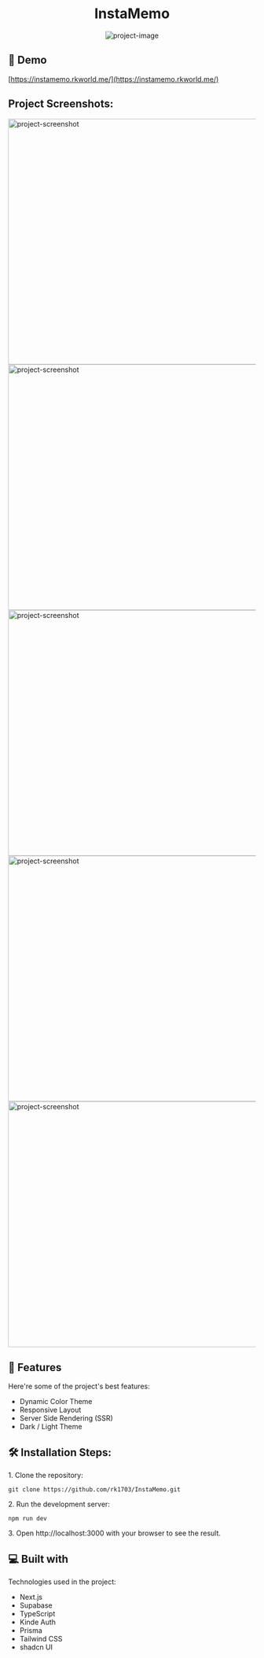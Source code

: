 <h1 align="center" id="title">InstaMemo</h1>

<p align="center"><img src="https://socialify.git.ci/rk1703/InstaMemo/image?description=1&amp;forks=1&amp;language=1&amp;name=1&amp;owner=1&amp;pattern=Solid&amp;stargazers=1&amp;theme=Light" alt="project-image"></p>

<h2>🚀 Demo</h2>

[https://instamemo.rkworld.me/](https://instamemo.rkworld.me/)

<h2>Project Screenshots:</h2>

<img src="https://i.postimg.cc/7LDWr4W4/main-dark.png" alt="project-screenshot" width="2000" height="500/">

<img src="https://i.postimg.cc/nLkwHWyD/main-light.png" alt="project-screenshot" width="2000" height="500/">

<img src="https://i.postimg.cc/9MQgzp2N/de-light.png" alt="project-screenshot" width="2000" height="500/">

<img src="https://i.postimg.cc/hvJC1tfL/add-light.png" alt="project-screenshot" width="2000" height="500/">

<img src="https://i.postimg.cc/HsyZJjGH/df-light.png" alt="project-screenshot" width="2000" height="500/">

  
  
<h2>🧐 Features</h2>

Here're some of the project's best features:

*   Dynamic Color Theme
*   Responsive Layout
*   Server Side Rendering (SSR)
*   Dark / Light Theme

<h2>🛠️ Installation Steps:</h2>

<p>1. Clone the repository:</p>

``
git clone https://github.com/rk1703/InstaMemo.git
``

<p>2. Run the development server:</p>

``
npm run dev
``

<p>3. Open http://localhost:3000 with your browser to see the result.</p>

  
  
<h2>💻 Built with</h2>

Technologies used in the project:

*   Next.js
*   Supabase
*   TypeScript
*   Kinde Auth
*   Prisma
*   Tailwind CSS
*   shadcn UI
